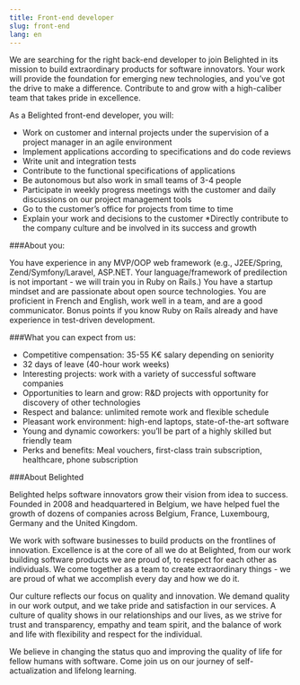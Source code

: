 ```yaml
---
title: Front-end developer
slug: front-end
lang: en
---
```


We are searching for the right back-end developer to join Belighted in its mission to build extraordinary products for software innovators. Your work will provide the foundation for emerging new technologies, and you’ve got the drive to make a difference. Contribute to and grow with a high-caliber team that takes pride in excellence.

As a Belighted front-end developer, you will:

* Work on customer and internal projects under the supervision of a project manager in an agile environment
* Implement applications according to specifications and do code reviews
* Write unit and integration tests
* Contribute to the functional specifications of applications
* Be autonomous but also work in small teams of 3-4 people
* Participate in weekly progress meetings with the customer and daily discussions on our project management tools
* Go to the customer’s office for projects from time to time
* Explain your work and decisions to the customer
*Directly contribute to the company culture and be involved in its success and growth

###About you:

You have experience in any MVP/OOP web framework (e.g., J2EE/Spring, Zend/Symfony/Laravel, ASP.NET. Your language/framework of predilection is not important - we will train you in Ruby on Rails.) You have a startup mindset and are passionate about open source technologies. You are proficient in French and English, work well in a team, and are a good communicator. Bonus points if you know Ruby on Rails already and have experience in test-driven development.

###What you can expect from us:

* Competitive compensation: 35-55 K€ salary depending on seniority
* 32 days of leave (40-hour work weeks)
* Interesting projects: work with a variety of successful software companies
* Opportunities to learn and grow: R&D projects with opportunity for discovery of other technologies
* Respect and balance: unlimited remote work and flexible schedule
* Pleasant work environment: high-end laptops, state-of-the-art software
* Young and dynamic coworkers: you’ll be part of a highly skilled but friendly team
* Perks and benefits: Meal vouchers, first-class train subscription, healthcare, phone subscription

###About Belighted

Belighted helps software innovators grow their vision from idea to success. Founded in 2008 and headquartered in Belgium, we have helped fuel the growth of dozens of companies across Belgium, France, Luxembourg, Germany and the United Kingdom.

We work with software businesses to build products on the frontlines of innovation. Excellence is at the core of all we do at Belighted, from our work building software products we are proud of, to respect for each other as individuals. We come together as a team to create extraordinary things - we are proud of what we accomplish every day and how we do it. 

Our culture reflects our focus on quality and innovation. We demand quality in our work output, and we take pride and satisfaction in our services. A culture of quality shows in our relationships and our lives, as we strive for trust and transparency, empathy and team spirit, and the balance of work and life with flexibility and respect for the individual. 

We believe in changing the status quo and improving the quality of life for fellow humans with software. Come join us on our journey of self-actualization and lifelong learning.

